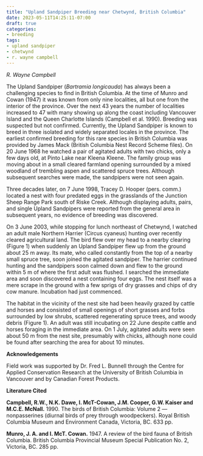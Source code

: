 ```yaml
---
title: "Upland Sandpiper Breeding near Chetwynd, British Columbia"
date: 2023-05-11T14:25:11-07:00
draft: true
categories:
- breeding
tags:
- upland sandpiper
- chetwynd
- r. wayne campbell
---
```


*R. Wayne Campbell*

The Upland Sandpiper (*Bartramia longicauda*) has always been a challenging species to find in British Columbia. At the time of Munro and Cowan (1947) it was known from only nine localities, all but one from the interior of the province. Over the next 43 years the number of localities increased to 47 with many showing up along the coast including Vancouver Island and the Queen Charlotte Islands (Campbell et al. 1990). Breeding was suspected but not confirmed. Currently, the Upland Sandpiper is known to breed in three isolated and widely separated locales in the province. 
The earliest confirmed breeding for this rare species in British Columbia was provided by James Mack (British Columbia Nest Record Scheme files). On 20 June 1968 he watched a pair of agitated adults with two chicks, only a few days old, at Pinto Lake near Kleena Kleene. The family group was moving about in a small cleared farmland opening surrounded by a mixed woodland of trembling aspen and scattered spruce trees. Although subsequent searches were made, the sandpipers were not seen again.

Three decades later, on 7 June 1998, Tracey D. Hooper (pers. comm.) located a nest with four predated eggs in the grasslands of the Junction Sheep Range Park south of Riske Creek. Although displaying adults, pairs, and single Upland Sandpipers were reported from the general area in subsequent years, no evidence of breeding was discovered.

On 3 June 2003, while stopping for lunch northeast of Chetwynd, I watched an adult male Northern Harrier (Circus cyaneus) hunting over recently cleared agricultural land. The bird flew over my head to a nearby clearing (Figure 1) when suddenly an Upland Sandpiper flew up from the ground about 25 m away. Its mate, who called constantly from the top of a nearby small spruce tree, soon joined the agitated sandpiper. The harrier continued hunting and the sandpipers soon calmed down and flew to the ground within 5 m of where the first adult was flushed. I searched the immediate area and soon discovered a nest containing four eggs. The nest itself was a mere scrape in the ground with a few sprigs of dry grasses and chips of dry cow manure. Incubation had just commenced.

The habitat in the vicinity of the nest site had been heavily grazed by cattle and horses and consisted of small openings of short grasses and forbs surrounded by low shrubs, scattered regenerating spruce trees, and woody debris (Figure 1). An adult was still incubating on 22 June despite cattle and horses foraging in the immediate area. On 1 July, agitated adults were seen about 50 m from the nest site, presumably with chicks, although none could be found after searching the area for about 10 minutes.

**Acknowledgements**

Field work was supported by Dr. Fred L. Bunnell through the Centre for Applied Conservation Research at the University of British Columbia in Vancouver and by Canadian Forest Products.

**Literature Cited**

**Campbell, R.W., N.K. Dawe, I. McT-Cowan, J.M. Cooper, G.W. Kaiser and M.C.E. McNall.** 1990. The birds of British Columbia: Volume 2 — nonpasserines (diurnal birds of prey through woodpeckers). Royal British Columbia Museum and Environment Canada, Victoria, BC. 633 pp. 

**Munro, J. A. and I. McT. Cowan.** 1947. A review of the bird fauna of British Columbia. British Columbia Provincial Museum Special Publication No. 2, Victoria, BC. 285 pp.